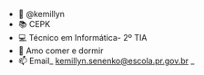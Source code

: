 - 🧿 @kemillyn
- 📚 CEPK
- 💻 Técnico em Informática- 2º TIA
- 💞️ Amo comer e dormir
- 📫 Email_ kemillyn.senenko@escola.pr.gov.br _
